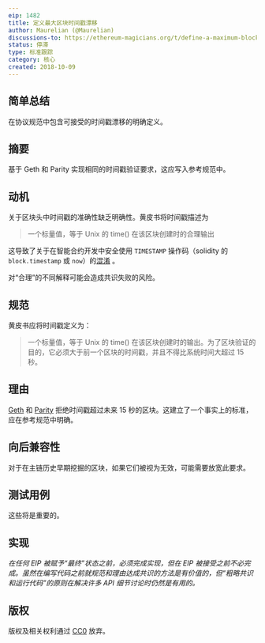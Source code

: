 ```yaml
---
eip: 1482
title: 定义最大区块时间戳漂移
author: Maurelian (@Maurelian)
discussions-to: https://ethereum-magicians.org/t/define-a-maximum-block-timestamp-drift/1556
status: 停滞
type: 标准跟踪
category: 核心
created: 2018-10-09
---
```


## 简单总结

在协议规范中包含可接受的时间戳漂移的明确定义。

## 摘要

基于 Geth 和 Parity 实现相同的时间戳验证要求，这应写入参考规范中。

## 动机

关于区块头中时间戳的准确性缺乏明确性。黄皮书将时间戳描述为

> 一个标量值，等于 Unix 的 time() 在该区块创建时的合理输出

这导致了关于在智能合约开发中安全使用 `TIMESTAMP` 操作码（solidity 的 `block.timestamp` 或 `now`）的[混淆](https://ethereum.stackexchange.com/questions/5924/how-do-ethereum-mining-nodes-maintain-a-time-consistent-with-the-network/5926#5926) 。

对“合理”的不同解释可能会造成共识失败的风险。

## 规范

黄皮书应将时间戳定义为：

> 一个标量值，等于 Unix 的 time() 在该区块创建时的输出。为了区块验证的目的，它必须大于前一个区块的时间戳，并且不得比系统时间大超过 15 秒。

## 理由

[Geth](https://github.com/ethereum/go-ethereum/blob/4e474c74dc2ac1d26b339c32064d0bac98775e77/consensus/ethash/consensus.go#L45) 和 [Parity](https://github.com/paritytech/parity-ethereum/blob/73db5dda8c0109bb6bc1392624875078f973be14/ethcore/src/verification/verification.rs#L296-L307) 拒绝时间戳超过未来 15 秒的区块。这建立了一个事实上的标准，应在参考规范中明确。

## 向后兼容性

对于在主链历史早期挖掘的区块，如果它们被视为无效，可能需要放宽此要求。

## 测试用例

这些将是重要的。

## 实现
*在任何 EIP 被赋予“最终”状态之前，必须完成实现，但在 EIP 被接受之前不必完成。虽然在编写代码之前就规范和理由达成共识的方法是有价值的，但“粗略共识和运行代码”的原则在解决许多 API 细节讨论时仍然是有用的。*
## 版权
版权及相关权利通过 [CC0](../LICENSE.md) 放弃。